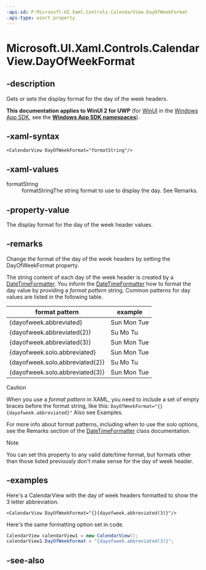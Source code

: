 ```yaml
---
-api-id: P:Microsoft.UI.Xaml.Controls.CalendarView.DayOfWeekFormat
-api-type: winrt property
---
```


<!-- Property syntax
public string DayOfWeekFormat { get;  set; }
-->

# Microsoft.UI.Xaml.Controls.CalendarView.DayOfWeekFormat

## -description
Gets or sets the display format for the day of the week headers.

**This documentation applies to WinUI 2 for UWP** (for [WinUI](/windows/apps/winui/winui3/) in the [Windows App SDK](/windows/apps/windows-app-sdk/), see the **[Windows App SDK namespaces](/windows/windows-app-sdk/api/winrt/)**).

## -xaml-syntax
```xaml
<CalendarView DayOfWeekFormat="formatString"/>
```

## -xaml-values
<dl><dt>formatString</dt><dd>formatStringThe string format to use to display the day. See Remarks.</dd>
</dl>

## -property-value

The display format for the day of the week header values.

## -remarks

Change the format of the day of the week headers by setting the DayOfWeekFormat property.

The string content of each day of the week header is created by a [DateTimeFormatter](/uwp/api/windows.globalization.datetimeformatting.datetimeformatter). You inform the [DateTimeFormatter](/uwp/api/windows.globalization.datetimeformatting.datetimeformatter) how to format the day value by providing a *format pattern* string. Common patterns for day values are listed in the following table.

| format pattern | example |
| -------------- | --------------- |
| {dayofweek.abbreviated} | Sun Mon Tue |
| {dayofweek.abbreviated(2)} | Su Mo Tu |
| {dayofweek.abbreviated(3)} | Sun Mon Tue |
| {dayofweek.solo.abbreviated} | Sun Mon Tue |
| {dayofweek.solo.abbreviated(2)} | Su Mo Tu |
| {dayofweek.solo.abbreviated(3)} | Sun Mon Tue |

> [!CAUTION]
> When you use a _format pattern_ in XAML, you need to include a set of empty braces before the format string, like this: `DayOfWeekFormat="{}{dayofweek.abbreviated}"` Also see Examples.

For more info about format patterns, including when to use the _solo_ options, see the Remarks section of the [DateTimeFormatter](/uwp/api/windows.globalization.datetimeformatting.datetimeformatter) class documentation.

> [!NOTE]
> You can set this property to any valid date/time format, but formats other than those listed previously don't make sense for the day of week header.

## -examples

Here's a CalendarView with the day of week headers formatted to show the 3 letter abbreviation.

```xaml
<CalendarView DayOfWeekFormat="{}{dayofweek.abbreviated(3)}"/>
```

Here's the same formatting option set in code.

```csharp
CalendarView calendarView1 = new CalendarView();
calendarView1.DayOfWeekFormat = "{dayofweek.abbreviated(3)}";
```

## -see-also
